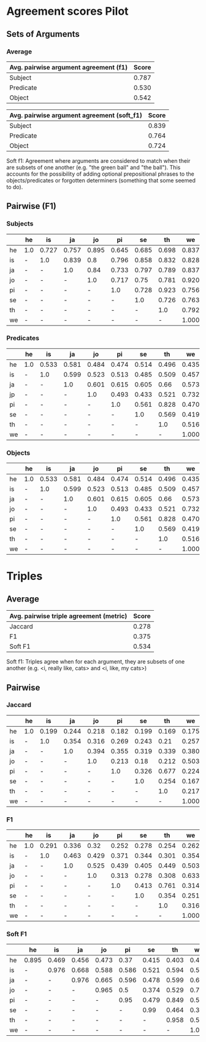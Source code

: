 # Agreement scores Pilot


## Sets of Arguments


### Average

| Avg. pairwise argument agreement (f1) | Score|
| ---------------- |:-------------:|
| Subject          | 0.787 |
| Predicate        | 0.530 |
| Object           | 0.542 |

| Avg. pairwise argument agreement (soft_f1) | Score|
| ---------- |:-------------:|
| Subject    | 0.839 |
| Predicate  | 0.764 |
| Object     | 0.724 |

Soft f1: Agreement where arguments are considered to match when their are subsets of one another (e.g. "the green ball" and "the ball"). This accounts for the possibility of adding optional prepositional phrases to the objects/predicates or forgotten determiners (something that some seemed to do).

## Pairwise (F1)

### Subjects
|    | he  | is    | ja    | jo    | pi    | se    | th    | we    |
|----|-----|-------|-------|-------|-------|-------|-------|-------|
| he | 1.0 | 0.727 | 0.757 | 0.895 | 0.645 | 0.685 | 0.698 | 0.837 |
| is | -   | 1.0   | 0.839 | 0.8   | 0.796 | 0.858 | 0.832 | 0.828 |
| ja | -   | -     | 1.0   | 0.84  | 0.733 | 0.797 | 0.789 | 0.837 |
| jo | -   | -     | -     | 1.0   | 0.717 | 0.75  | 0.781 | 0.920 |
| pi | -   | -     | -     | -     | 1.0   | 0.728 | 0.923 | 0.756 |
| se | -   | -     | -     | -     | -     | 1.0   | 0.726 | 0.763 |
| th | -   | -     | -     | -     | -     | -     | 1.0   | 0.792 |
| we | -   | -     | -     | -     | -     | -     | -     | 1.000 |

### Predicates
|    | he  | is    | ja    | jo    | pi    | se    | th    | we    |
|----|-----|-------|-------|-------|-------|-------|-------|-------|
| he | 1.0 | 0.533 | 0.581 | 0.484 | 0.474 | 0.514 | 0.496 | 0.435 |
| is | -   | 1.0   | 0.599 | 0.523 | 0.513 | 0.485 | 0.509 | 0.457 |
| ja | -   | -     | 1.0   | 0.601 | 0.615 | 0.605 | 0.66  | 0.573 |
| jp | -   | -     | -     | 1.0   | 0.493 | 0.433 | 0.521 | 0.732 |
| pi | -   | -     | -     | -     | 1.0   | 0.561 | 0.828 | 0.470 |
| se | -   | -     | -     | -     | -     | 1.0   | 0.569 | 0.419 |
| th | -   | -     | -     | -     | -     | -     | 1.0   | 0.516 |
| we | -   | -     | -     | -     | -     | -     | -     | 1.000 |

### Objects
|    | he  | is    | ja    | jo    | pi    | se    | th    | we    |
|----|-----|-------|-------|-------|-------|-------|-------|-------|
| he | 1.0 | 0.533 | 0.581 | 0.484 | 0.474 | 0.514 | 0.496 | 0.435 |
| is | -   | 1.0   | 0.599 | 0.523 | 0.513 | 0.485 | 0.509 | 0.457 |
| ja | -   | -     | 1.0   | 0.601 | 0.615 | 0.605 | 0.66  | 0.573 |
| jo | -   | -     | -     | 1.0   | 0.493 | 0.433 | 0.521 | 0.732 |
| pi | -   | -     | -     | -     | 1.0   | 0.561 | 0.828 | 0.470 |
| se | -   | -     | -     | -     | -     | 1.0   | 0.569 | 0.419 |
| th | -   | -     | -     | -     | -     | -     | 1.0   | 0.516 |
| we | -   | -     | -     | -     | -     | -     | -     | 1.000 |


# Triples

## Average

| Avg. pairwise triple agreement (metric) | Score|
| ---------------- |:-------------:|
| Jaccard          | 0.278 |
| F1               | 0.375 |
| Soft F1          | 0.534 |

Soft f1: Triples agree when for each argument, they are subsets of one another (e.g. <i, really like, cats> and <i, like, my cats>)

## Pairwise

### Jaccard
|    | he  | is    | ja    | jo    | pi    | se    | th    | we    |
|----|-----|-------|-------|-------|-------|-------|-------|-------|
| he | 1.0 | 0.199 | 0.244 | 0.218 | 0.182 | 0.199 | 0.169 | 0.175 |
| is | -   | 1.0   | 0.354 | 0.316 | 0.269 | 0.243 | 0.21  | 0.257 |
| ja | -   | -     | 1.0   | 0.394 | 0.355 | 0.319 | 0.339 | 0.380 |
| jo | -   | -     | -     | 1.0   | 0.213 | 0.18  | 0.212 | 0.503 |
| pi | -   | -     | -     | -     | 1.0   | 0.326 | 0.677 | 0.224 |
| se | -   | -     | -     | -     | -     | 1.0   | 0.254 | 0.167 |
| th | -   | -     | -     | -     | -     | -     | 1.0   | 0.217 |
| we | -   | -     | -     | -     | -     | -     | -     | 1.000 |

### F1
|    | he  | is    | ja    | jo    | pi    | se    | th    | we    |
|----|-----|-------|-------|-------|-------|-------|-------|-------|
| he | 1.0 | 0.291 | 0.336 | 0.32  | 0.252 | 0.278 | 0.254 | 0.262 |
| is | -   | 1.0   | 0.463 | 0.429 | 0.371 | 0.344 | 0.301 | 0.354 |
| ja | -   | -     | 1.0   | 0.525 | 0.439 | 0.405 | 0.449 | 0.503 |
| jo | -   | -     | -     | 1.0   | 0.313 | 0.278 | 0.308 | 0.633 |
| pi | -   | -     | -     | -     | 1.0   | 0.413 | 0.761 | 0.314 |
| se | -   | -     | -     | -     | -     | 1.0   | 0.354 | 0.251 |
| th | -   | -     | -     | -     | -     | -     | 1.0   | 0.316 |
| we | -   | -     | -     | -     | -     | -     | -     | 1.000 |

### Soft F1
|    | he  | is    | ja    | jo    | pi    | se    | th    | we    |
|----|-----|-------|-------|-------|-------|-------|-------|-------|
| he | 0.895 | 0.469 | 0.456 | 0.473 | 0.37  | 0.415 | 0.403 | 0.421 |
| is | -     | 0.976 | 0.668 | 0.588 | 0.586 | 0.521 | 0.594 | 0.580 |
| ja | -     | -     | 0.976 | 0.665 | 0.596 | 0.478 | 0.599 | 0.662 |
| jo | -     | -     | -     | 0.965 | 0.5   | 0.374 | 0.529 | 0.767 |
| pi | -     | -     | -     | -     | 0.95  | 0.479 | 0.849 | 0.519 |
| se | -     | -     | -     | -     | -     | 0.99  | 0.464 | 0.396 |
| th | -     | -     | -     | -     | -     | -     | 0.958 | 0.567 |
| we | -     | -     | -     | -     | -     | -     | -     | 1.000 |
